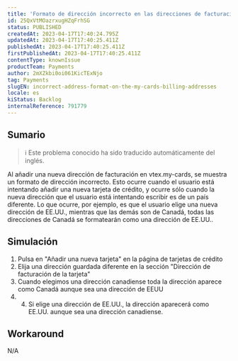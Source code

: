```yaml
---
title: 'Formato de dirección incorrecto en las direcciones de facturación de ''Mis tarjetas''.'
id: 25QxVtMOazrxugHZqFrhSG
status: PUBLISHED
createdAt: 2023-04-17T17:40:24.795Z
updatedAt: 2023-04-17T17:40:25.411Z
publishedAt: 2023-04-17T17:40:25.411Z
firstPublishedAt: 2023-04-17T17:40:25.411Z
contentType: knownIssue
productTeam: Payments
author: 2mXZkbi0oi061KicTExNjo
tag: Payments
slugEN: incorrect-address-format-on-the-my-cards-billing-addresses
locale: es
kiStatus: Backlog
internalReference: 791779
---
```


## Sumario

>ℹ️ Este problema conocido ha sido traducido automáticamente del inglés.


Al añadir una nueva dirección de facturación en vtex.my-cards, se muestra un formato de dirección incorrecto. Esto ocurre cuando el usuario está intentando añadir una nueva tarjeta de crédito, y ocurre sólo cuando la nueva dirección que el usuario está intentando escribir es de un país diferente. Lo que ocurre, por ejemplo, es que el usuario elige una nueva dirección de EE.UU., mientras que las demás son de Canadá, todas las direcciones de Canadá se formatearán como una dirección de EE.UU..


##

## Simulación


1. Pulsa en "Añadir una nueva tarjeta" en la página de tarjetas de crédito
2. Elija una dirección guardada diferente en la sección "Dirección de facturación de la tarjeta"
3. Cuando elegimos una dirección canadiense toda la dirección aparece como Canadá aunque sea una dirección de EEUU
4. 4. Si elige una dirección de EE.UU., la dirección aparecerá como EE.UU. aunque sea una dirección canadiense.



## Workaround


N/A






